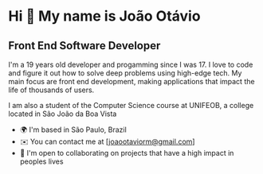 Hi 👋 My name is João Otávio
==========================

Front End Software Developer
-----------------------------

I'm a 19 years old developer and progamming since I was 17. I love to code and figure it out how to solve deep problems using high-edge tech. My main focus are front end development, making applications that impact the life of thousands of users.

I am also a student of the Computer Science course at UNIFEOB, a college located in São João da Boa Vista
* 🌍  I'm based in São Paulo, Brazil
* ✉️  You can contact me at [joaootaviorm@gmail.com]
* 🤝  I'm open to collaborating on projects that have a high impact in peoples lives


